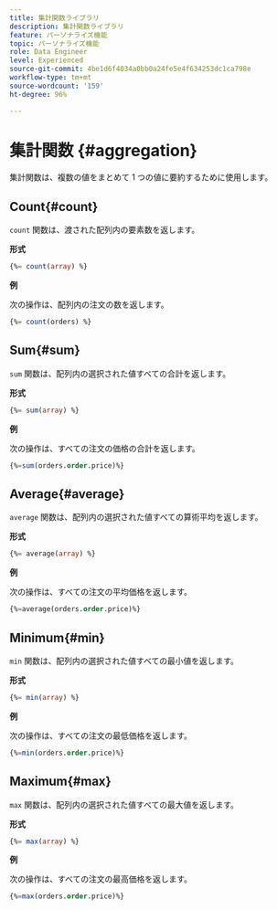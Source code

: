 ```yaml
---
title: 集計関数ライブラリ
description: 集計関数ライブラリ
feature: パーソナライズ機能
topic: パーソナライズ機能
role: Data Engineer
level: Experienced
source-git-commit: 4be1d6f4034a0bb0a24fe5e4f634253dc1ca798e
workflow-type: tm+mt
source-wordcount: '159'
ht-degree: 96%

---
```


# 集計関数 {#aggregation}

集計関数は、複数の値をまとめて 1 つの値に要約するために使用します。

## Count{#count}

`count` 関数は、渡された配列内の要素数を返します。

**形式**

```sql
{%= count(array) %}
```

**例**

次の操作は、配列内の注文の数を返します。

```sql
{%= count(orders) %}
```

## Sum{#sum}

`sum` 関数は、配列内の選択された値すべての合計を返します。

**形式**

```sql
{%= sum(array) %}
```

**例**

次の操作は、すべての注文の価格の合計を返します。

```sql
{%=sum(orders.order.price)%}
```

## Average{#average}

`average` 関数は、配列内の選択された値すべての算術平均を返します。

**形式**

```sql
{%= average(array) %}
```

**例**

次の操作は、すべての注文の平均価格を返します。

```sql
{%=average(orders.order.price)%}
```

## Minimum{#min}

`min` 関数は、配列内の選択された値すべての最小値を返します。

**形式**

```sql
{%= min(array) %}
```

**例**

次の操作は、すべての注文の最低価格を返します。

```sql
{%=min(orders.order.price)%}
```

## Maximum{#max}

`max` 関数は、配列内の選択された値すべての最大値を返します。

**形式**

```sql
{%= max(array) %}
```

**例**

次の操作は、すべての注文の最高価格を返します。

```sql
{%=max(orders.order.price)%}
```
